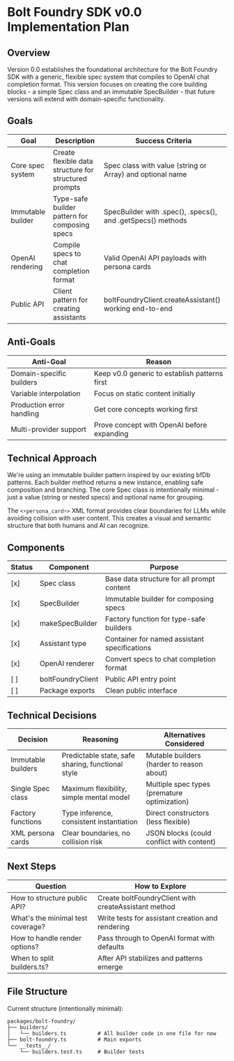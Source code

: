 # Bolt Foundry SDK v0.0 Implementation Plan

## Overview

Version 0.0 establishes the foundational architecture for the Bolt Foundry SDK
with a generic, flexible spec system that compiles to OpenAI chat completion
format. This version focuses on creating the core building blocks - a simple
Spec class and an immutable SpecBuilder - that future versions will extend with
domain-specific functionality.

## Goals

| Goal              | Description                                           | Success Criteria                                                |
| ----------------- | ----------------------------------------------------- | --------------------------------------------------------------- |
| Core spec system  | Create flexible data structure for structured prompts | Spec class with value (string or Array<Spec>) and optional name |
| Immutable builder | Type-safe builder pattern for composing specs         | SpecBuilder with .spec(), .specs(), and .getSpecs() methods     |
| OpenAI rendering  | Compile specs to chat completion format               | Valid OpenAI API payloads with persona cards                    |
| Public API        | Client pattern for creating assistants                | boltFoundryClient.createAssistant() working end-to-end          |

## Anti-Goals

| Anti-Goal                 | Reason                                        |
| ------------------------- | --------------------------------------------- |
| Domain-specific builders  | Keep v0.0 generic to establish patterns first |
| Variable interpolation    | Focus on static content initially             |
| Production error handling | Get core concepts working first               |
| Multi-provider support    | Prove concept with OpenAI before expanding    |

## Technical Approach

We're using an immutable builder pattern inspired by our existing bfDb patterns.
Each builder method returns a new instance, enabling safe composition and
branching. The core Spec class is intentionally minimal - just a value (string
or nested specs) and optional name for grouping.

The `<⚡️persona_card⚡️>` XML format provides clear boundaries for LLMs while
avoiding collision with user content. This creates a visual and semantic
structure that both humans and AI can recognize.

## Components

| Status | Component         | Purpose                                      |
| ------ | ----------------- | -------------------------------------------- |
| [x]    | Spec class        | Base data structure for all prompt content   |
| [x]    | SpecBuilder       | Immutable builder for composing specs        |
| [x]    | makeSpecBuilder   | Factory function for type-safe builders      |
| [x]    | Assistant type    | Container for named assistant specifications |
| [x]    | OpenAI renderer   | Convert specs to chat completion format      |
| [ ]    | boltFoundryClient | Public API entry point                       |
| [ ]    | Package exports   | Clean public interface                       |

## Technical Decisions

| Decision           | Reasoning                                         | Alternatives Considered                      |
| ------------------ | ------------------------------------------------- | -------------------------------------------- |
| Immutable builders | Predictable state, safe sharing, functional style | Mutable builders (harder to reason about)    |
| Single Spec class  | Maximum flexibility, simple mental model          | Multiple spec types (premature optimization) |
| Factory functions  | Type inference, consistent instantiation          | Direct constructors (less flexible)          |
| XML persona cards  | Clear boundaries, no collision risk               | JSON blocks (could conflict with content)    |

## Next Steps

| Question                          | How to Explore                                       |
| --------------------------------- | ---------------------------------------------------- |
| How to structure public API?      | Create boltFoundryClient with createAssistant method |
| What's the minimal test coverage? | Write tests for assistant creation and rendering     |
| How to handle render options?     | Pass through to OpenAI format with defaults          |
| When to split builders.ts?        | After API stabilizes and patterns emerge             |

## File Structure

Current structure (intentionally minimal):

```
packages/bolt-foundry/
├── builders/
│   └── builders.ts          # All builder code in one file for now
├── bolt-foundry.ts          # Main exports
└── __tests__/
    └── builders.test.ts     # Builder tests
```
